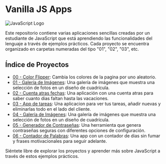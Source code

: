 # Vanilla JS Apps

![JavaScript Logo](https://cdn.worldvectorlogo.com/logos/javascript-1.svg)

Este repositorio contiene varias aplicaciones sencillas creadas por un estudiante de JavaScript que está aprendiendo las funcionalidades del lenguaje a través de ejemplos prácticos. Cada proyecto se encuentra organizado en carpetas numeradas del tipo "01", "02", "03", etc.

## Índice de Proyectos

- [00 - Color Flipper](00/README.md): Cambia los colores de la pagina por uno aleatorio.
- [01 - Galería de Imágenes](01/README.md): Una galería de imágenes que muestra una selección de fotos en un diseño de cuadrícula.
- [02 - Cuenta atras fechas](02/README.md): Una aplicación con una cuenta atras para saber cuanto dias faltan hasta las vacaciones.
- [03 - App de tareas](03/README.md): Una aplicacion para ver tus tareas, añadir nuevas y eliminarlas todo en el lado del cliente.
- [04 - Galería de Imágenes](04/README.md): Una galería de imágenes que muestra una selección de fotos en un diseño de cuadrícula.
- [05 - Generador de Contraseñas](05/README.md): Una herramienta que genera contraseñas seguras con diferentes opciones de configuración.
- [06 - Contador de Palabras](06/README.md): Una app con un contador de dias sin fumar y frases motivacionales para seguir adelante.

Siéntete libre de explorar los proyectos y aprender más sobre JavaScript a través de estos ejemplos prácticos.
